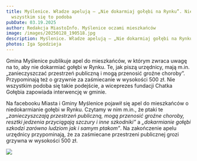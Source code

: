 ```yaml
---
title: Myślenice. Władze apelują – „Nie dokarmiaj gołębi na Rynku”. Nie
  wszystkim się to podoba
pubDate: 03.19.2025
author: Redakcja MiastoInfo. Myślenice oczami mieszkańców
image: /images/20250128_190518.jpg
description: Myślenice. Władze apelują – „Nie dokarmiaj gołębi na Rynku”.
photos: Iga Spodzieja
---
```

Gmina Myślenice publikuje apel do mieszkańców, w którym zwraca uwagę na to, aby nie dokarmiać gołębi w Rynku. Te, jak piszą urzędnicy, mają m.in. „zanieczyszczać przestrzeń publiczną i mogą przenosić groźne choroby”. Przypominają też o grzywnie za zaśmiecanie w wysokości 500 zł. Nie wszystkim podoba się takie podejście, a wiceprezes fundacji Chatka Gołębia zapowiada interwencję w gminie. 

Na facebooku Miasta i Gminy Myślenice pojawił się apel do mieszkańców o niedokarmianie gołębi w Rynku. Czytamy w nim m.in., że ptaki te *„zanieczyszczają przestrzeń publiczną, mogą przenosić groźne choroby, resztki jedzenia przyciągają szczury i inne szkodniki”* a *„dokarmianie gołębi szkodzi zarówno ludziom jak i samym ptakom”*. Na zakończenie apelu urzędnicy przypominają, że za zaśmiecane przestrzeni publicznej grozi grzywna w wysokości 500 zł.	

![](/images/post-fb.png)
